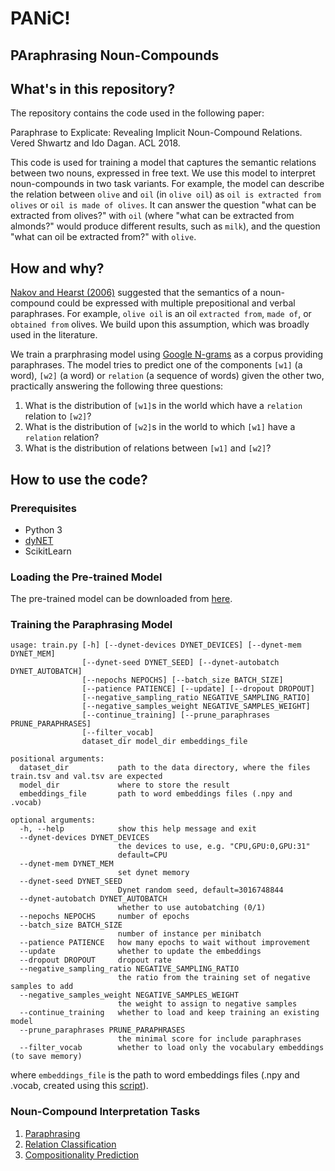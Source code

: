 # **PANiC!**
## **PA**raphrasing **N**oun-**C**ompounds

## What's in this repository?

The repository contains the code used in the following paper:

Paraphrase to Explicate: Revealing Implicit Noun-Compound Relations. Vered Shwartz and Ido Dagan. ACL 2018.

This code is used for training a model that captures the semantic relations between two nouns, expressed in free text. We use this model to interpret noun-compounds in two task variants. 
For example, the model can describe the relation between `olive` and `oil` (in `olive oil`) as 
`oil is extracted from olives` or `oil is made of olives`. 
It can answer the question "what can be extracted from olives?" with `oil` 
(where "what can be extracted from almonds?" would produce different results, such as `milk`), 
and the question "what can oil be extracted from?" with `olive`.

## How and why?

[Nakov and Hearst (2006)](https://link.springer.com/chapter/10.1007/11861461_25) suggested that the semantics of a noun-compound could be expressed with multiple prepositional and verbal paraphrases. 
For example, `olive oil` is an oil `extracted from`, `made of`, or `obtained from` olives. 
We build upon this assumption, which was broadly used in the literature. 

We train a prarphrasing model using [Google N-grams](https://books.google.com/ngrams) as a corpus providing paraphrases. The model tries to predict one of the components 
`[w1]` (a word), `[w2]` (a word) or `relation` (a sequence of words) given the other two,
 practically answering the following three questions:

1. What is the distribution of `[w1]`s in the world which have a `relation` relation to `[w2]`?
2. What is the distribution of `[w2]`s in the world to which `[w1]` have a `relation` relation?
3. What is the distribution of relations between `[w1]` and `[w2]`?

## How to use the code?

### Prerequisites

- Python 3
- [dyNET](https://dynet.readthedocs.io)
- ScikitLearn

### Loading the Pre-trained Model

The pre-trained model can be downloaded from [here](https://drive.google.com/file/d/1TRB_hnwBkTKZVASV7iWJVjYIyxdv7yE-/view?usp=sharing).

### Training the Paraphrasing Model

```
usage: train.py [-h] [--dynet-devices DYNET_DEVICES] [--dynet-mem DYNET_MEM]
                [--dynet-seed DYNET_SEED] [--dynet-autobatch DYNET_AUTOBATCH]
                [--nepochs NEPOCHS] [--batch_size BATCH_SIZE]
                [--patience PATIENCE] [--update] [--dropout DROPOUT]
                [--negative_sampling_ratio NEGATIVE_SAMPLING_RATIO]
                [--negative_samples_weight NEGATIVE_SAMPLES_WEIGHT]
                [--continue_training] [--prune_paraphrases PRUNE_PARAPHRASES]
                [--filter_vocab]
                dataset_dir model_dir embeddings_file

positional arguments:
  dataset_dir           path to the data directory, where the files train.tsv and val.tsv are expected
  model_dir             where to store the result
  embeddings_file       path to word embeddings files (.npy and .vocab)

optional arguments:
  -h, --help            show this help message and exit
  --dynet-devices DYNET_DEVICES
                        the devices to use, e.g. "CPU,GPU:0,GPU:31"
                        default=CPU
  --dynet-mem DYNET_MEM
                        set dynet memory
  --dynet-seed DYNET_SEED
                        Dynet random seed, default=3016748844
  --dynet-autobatch DYNET_AUTOBATCH
                        whether to use autobatching (0/1)
  --nepochs NEPOCHS     number of epochs
  --batch_size BATCH_SIZE
                        number of instance per minibatch
  --patience PATIENCE   how many epochs to wait without improvement
  --update              whether to update the embeddings
  --dropout DROPOUT     dropout rate
  --negative_sampling_ratio NEGATIVE_SAMPLING_RATIO
                        the ratio from the training set of negative samples to add
  --negative_samples_weight NEGATIVE_SAMPLES_WEIGHT
                        the weight to assign to negative samples
  --continue_training   whether to load and keep training an existing model
  --prune_paraphrases PRUNE_PARAPHRASES
                        the minimal score for include paraphrases
  --filter_vocab        whether to load only the vocabulary embeddings (to save memory)
```

where `embeddings_file` is the path to word embeddings files 
(.npy and .vocab, created using this [script](https://github.com/vered1986/PythonUtils/blob/master/word_embeddings/format_convertion/convert_text_embeddings_to_binary.py)).

### Noun-Compound Interpretation Tasks

1. [Paraphrasing](paraphrasing)
2. [Relation Classification](classification)
2. [Compositionality Prediction](compositionality)
